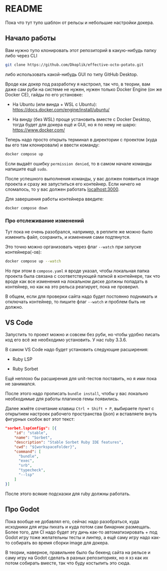 # README

Пока что тут тупо шаблон от рельсы и небольшие настройки докера.

## Начало работы

Вам нужно тупо клонировать этот репозиторий в какую-нибудь папку либо через CLI

```bash
git clone https://github.com/Dkoplik/effective-octo-potato.git
```

либо использовать какой-нибудь GUI по типу GitHub Desktop.

Вроде как докер под разработку я настроил, так что, в теории, вам даже сам руби на системе не нужен, нужен только Docker Engine (он же Docker CE), гайды по его установке:

- На Ubuntu (или винда + WSL с Ubuntu): https://docs.docker.com/engine/install/ubuntu/

- На винду (без WSL) проще установить вместе с Docker Desktop, тогда будет для докера ещё и GUI, но я по нему не шарю: https://www.docker.com/

Теперь надо просто открыть терминал в директории с проектом (куда вы его там клонировали) и ввести команду:

```bash
docker compose up
```

Если выдаёт ошибку `permission denied`, то в самом начале команды напишите ещё `sudo`.

После успешного выполнения команды, у вас должен появиться image проекта и сразу же запуститься его контейнер. Если ничего не сломалось, то у вас должен работать [localhost:3000](http://localhost:3000/).

Для завершения работы контейнера введите:

```bash
docker compose down
```

### Про отслеживание изменений

Тут пока не очень разобрался, например, в реплите же можно было изменить файл, сохранить, и изменения сами подтянутся.

Это точно можно организовать через флаг `--watch` при запуске контейнера(-ов):

```bash
docker compose up --watch
```

Но при этом в `compose.yaml` я вроде указал, чтобы локальная папка проекта была связана с соответствующей папкой в контейнере, так что вроде как все изменения на локальном диске должны попадать в контейнер, но как на это рельса реагирует, пока не проверил.

В общем, если для проверки сайта надо будет постоянно поднимать и отключать контейнер, то пишите флаг `--watch` и проблем быть не должно.

## VS Code

Запустить то проект можно и совсем без руби, но чтобы удобно писать код его всё же необходимо установить. У нас ruby 3.3.6.

В самом VS Code надо будет установить следующие расширения:

- Ruby LSP

- Ruby Sorbet

Ещё неплохо бы расширения для unit-тестов поставить, но я ими пока не занимался.

После этого надо прописать `bundle install`, чтобы у вас локально необходимые для работы плагинов гемы появились.

Далее жмёте сочетание клавиш `Ctrl + Shift + P`, выбираете пункт с открытием настроек рабочего пространства (json) и вставляете внуть фигурных скобок вот этот текст:

```json
"sorbet.lspConfigs": [{
    "id": "stable",
    "name": "Sorbet",
    "description": "Stable Sorbet Ruby IDE features",
    "cwd": "${workspaceFolder}",
    "command": [
      "bundle",
      "exec",
      "srb",
      "typecheck",
      "--lsp"
    ]
}]
```

После этого всякие подсказки для ruby должны работать.

## Про Godot

Пока вообще не добавлял его, сейчас надо разобраться, куда исходники для игры пихать и куда потом сам бинарник размещать. Более того, для CI надо будет эту дичь как-то автоматизировать + под Godot игру тоже желательны тесты и линтер, а ещё саму игру надо как-то собирать во время сборки image для докера.

В теории, наверное, правильнее было бы бекенд сайта на рельсе и саму игру на Godot сделать в разных репозиториях, но я хз как их потом собирать вместе, так что буду костылить это сюда.